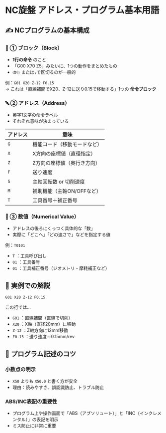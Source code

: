 # NC旋盤 アドレス・プログラム基本用語

## ✍️ NCプログラムの基本構成

### 🧱 ① ブロック（Block）
- **1行の命令** のこと
- 「G00 X70 Z5」みたいに、1つの動作をまとめたもの
- `改行` または`;`で区切るのが一般的

例：`G01 X20 Z-12 F0.15`  
→ これは「直線補間でX20、Z-12に送り0.15で移動する」1つの **命令ブロック**

### 🔤 ② アドレス（Address）
- 英字1文字の命令ラベル
- それぞれ意味が決まっている

| アドレス | 意味 |
| --- | --- |
| `G` | 機能コード（移動モードなど） |
| `X` | X方向の座標値（直径指定） |
| `Z` | Z方向の座標値（奥行き方向） |
| `F` | 送り速度 |
| `S` | 主軸回転数 or 切削速度 |
| `M` | 補助機能（主軸ON/OFFなど） |
| `T` | 工具番号＋補正番号 |

### 🔢 ③ 数値（Numerical Value）
- アドレスの後ろにくっつく具体的な「数」
- 実際に「どこへ」「どの速さで」などを指定する値

例：`T0101`
- `T` ：工具呼び出し
- `01` ：工具番号
- `01` ：工具補正番号（ジオメトリ・摩耗補正など）

## 🧩 実例での解説

```
G01 X20 Z-12 F0.15
```

この行では…
- `G01` ：直線補間（直線で切削）
- `X20` ：X軸（直径20mm）に移動
- `Z-12` ：Z軸方向に12mm移動
- `F0.15` ：送り速度＝0.15mm/rev

## 📝 プログラム記述のコツ

### 小数点の明示
- `X50` よりも `X50.0` と書く方が安全
- 理由：読みやすさ、誤認識防止、トラブル防止

### ABS/INC表記の重要性
- プログラム上や操作画面で「ABS（アブソリュート）」と「INC（インクレメンタル）」の表記を明示
- ミス防止に非常に重要 